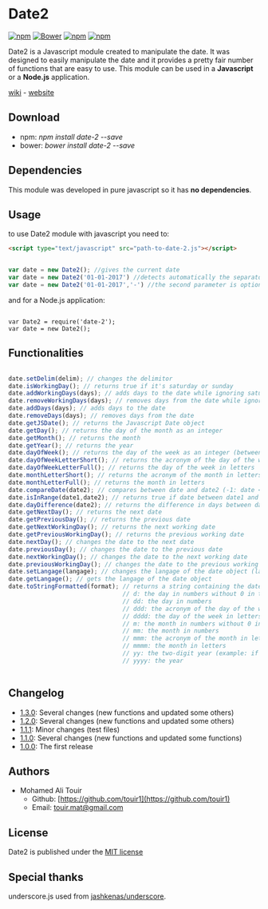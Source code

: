 # Date2 #

[![npm](https://img.shields.io/npm/v/date-2.svg?style=flat-square&maxAge=600)](https://www.npmjs.com/package/date-2) [![Bower](https://img.shields.io/bower/v/date-2.svg?style=flat-square&maxAge=600)](https://github.com/touir1/Date2) [![npm](https://img.shields.io/npm/dt/date-2.svg?style=flat-square&maxAge=600)](https://www.npmjs.com/package/date-2) [![npm](https://img.shields.io/npm/l/date-2.svg?style=flat-square)]()

Date2 is a Javascript module created to manipulate the date. It was designed to easily manipulate the date and it provides a pretty fair number of functions that are easy to use. This module can be used in a **Javascript** or a **Node.js** application.

[wiki](https://github.com/touir1/Date2/wiki) - [website](https://touir1.github.io/Date2/)

## Download ##

* npm: _npm install date-2 --save_
* bower: _bower install date-2 --save_

## Dependencies ##

This module was developed in pure javascript so it has **no dependencies**.

## Usage ##

to use Date2 module with javascript you need to:

```html
<script type="text/javascript" src="path-to-date-2.js"></script>
```

```javascript

var date = new Date2(); //gives the current date
var date = new Date2('01-01-2017') //detects automatically the separator and it uses DD MM YYYY as a format
var date = new Date2('01-01-2017','-') //the second parameter is optional, it specifies the separator used
```
and for a Node.js application:

```node

var Date2 = require('date-2');
var date = new Date2();
```

## Functionalities ##

```javascript

date.setDelim(delim); // changes the delimitor
date.isWorkingDay(); // returns true if it's saturday or sunday
date.addWorkingDays(days); // adds days to the date while ignoring saturday and sunday
date.removeWorkingDays(days); // removes days from the date while ignoring saturday and sunday
date.addDays(days); // adds days to the date
date.removeDays(days); // removes days from the date
date.getJSDate(); // returns the Javascript Date object
date.getDay(); // returns the day of the month as an integer
date.getMonth(); // returns the month
date.getYear(); // returns the year
date.dayOfWeek(); // returns the day of the week as an integer (between 0 and 6)
date.dayOfWeekLetterShort(); // returns the acronym of the day of the week in letters
date.dayOfWeekLetterFull(); // returns the day of the week in letters
date.monthLetterShort(); // returns the acronym of the month in letters
date.monthLetterFull(); // returns the month in letters
date.compareDate(date2); // compares between date and date2 (-1: date < date2, 1: date > date2, 0: date == date2)
date.isInRange(date1,date2); // returns true if date between date1 and date2 inclusive
date.dayDifference(date2); // returns the difference in days between date and date2
date.getNextDay(); // returns the next date
date.getPreviousDay(); // returns the previous date
date.getNextWorkingDay(); // returns the next working date
date.getPreviousWorkingDay(); // returns the previous working date
date.nextDay(); // changes the date to the next date
date.previousDay(); // changes the date to the previous date
date.nextWorkingDay(); // changes the date to the next working date
date.previousWorkingDay(); // changes the date to the previous working date
date.setLangage(langage); // changes the langage of the date object (langage: 'en' / 'fr' and is in english by default)
date.getLangage(); // gets the langage of the date object
date.toStringFormatted(format); // returns a string containing the date formatted
                                // d: the day in numbers without 0 in the left
                                // dd: the day in numbers
                                // ddd: the acronym of the day of the week in letters
                                // dddd: the day of the week in letters
                                // m: the month in numbers without 0 in the left
                                // mm: the month in numbers
                                // mmm: the acronym of the month in letters
                                // mmmm: the month in letters
                                // yy: the two-digit year (example: if year: 2017, it will be 17)
                                // yyyy: the year
                                
```

## Changelog ##

* [1.3.0](https://github.com/touir1/Date2/releases/tag/1.3.0): Several changes (new functions and updated some others)
* [1.2.0](https://github.com/touir1/Date2/releases/tag/1.2.0): Several changes (new functions and updated some others)
* [1.1.1](https://github.com/touir1/Date2/releases/tag/1.1.1): Minor changes (test files)
* [1.1.0](https://github.com/touir1/Date2/releases/tag/1.1.0): Several changes (new functions and updated some functions)
* [1.0.0](https://github.com/touir1/Date2/releases/tag/1.0.0): The first release

## Authors ##

* Mohamed Ali Touir
  * Github: [https://github.com/touir1](https://github.com/touir1)
  * Email: [touir.mat@gmail.com](mailto:touir.mat@gmail.com)

## License ##

Date2 is published under the [MIT license](http://www.opensource.org/licenses/mit-license)

## Special thanks ##

underscore.js used from [jashkenas/underscore](https://github.com/jashkenas/underscore).
